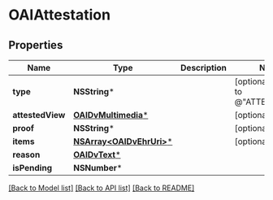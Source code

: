 # OAIAttestation

## Properties
Name | Type | Description | Notes
------------ | ------------- | ------------- | -------------
**type** | **NSString*** |  | [optional] [default to @"ATTESTATION"]
**attestedView** | [**OAIDvMultimedia***](OAIDvMultimedia.md) |  | [optional] 
**proof** | **NSString*** |  | [optional] 
**items** | [**NSArray&lt;OAIDvEhrUri&gt;***](OAIDvEhrUri.md) |  | [optional] 
**reason** | [**OAIDvText***](OAIDvText.md) |  | 
**isPending** | **NSNumber*** |  | 

[[Back to Model list]](../README.md#documentation-for-models) [[Back to API list]](../README.md#documentation-for-api-endpoints) [[Back to README]](../README.md)


